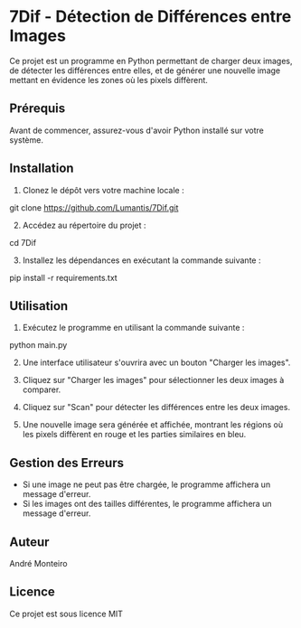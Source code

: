 # 7Dif - Détection de Différences entre Images

Ce projet est un programme en Python permettant de charger deux images, de détecter les différences entre elles, et de générer une nouvelle image mettant en évidence les zones où les pixels diffèrent.

## Prérequis

Avant de commencer, assurez-vous d'avoir Python installé sur votre système.

## Installation

1. Clonez le dépôt vers votre machine locale :

git clone https://github.com/Lumantis/7Dif.git

2. Accédez au répertoire du projet :

cd 7Dif

3. Installez les dépendances en exécutant la commande suivante :

pip install -r requirements.txt

## Utilisation

1. Exécutez le programme en utilisant la commande suivante :

python main.py

2. Une interface utilisateur s'ouvrira avec un bouton "Charger les images".

3. Cliquez sur "Charger les images" pour sélectionner les deux images à comparer.

4. Cliquez sur "Scan" pour détecter les différences entre les deux images.

5. Une nouvelle image sera générée et affichée, montrant les régions où les pixels diffèrent en rouge et les parties similaires en bleu.

## Gestion des Erreurs

- Si une image ne peut pas être chargée, le programme affichera un message d'erreur.
- Si les images ont des tailles différentes, le programme affichera un message d'erreur.

## Auteur

André Monteiro

## Licence

Ce projet est sous licence MIT